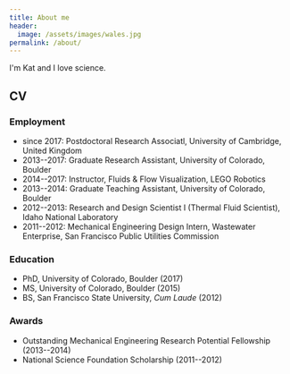 ```yaml
---
title: About me
header:
  image: /assets/images/wales.jpg
permalink: /about/
---
```


I'm Kat and I love science.

## CV

### Employment

* since 2017: Postdoctoral Research Associatl, University of Cambridge, United Kingdom
* 2013--2017: Graduate Research Assistant, University of Colorado, Boulder
* 2014--2017: Instructor, Fluids & Flow Visualization, LEGO Robotics
* 2013--2014: Graduate Teaching Assistant, University of Colorado, Boulder
* 2012--2013: Research and Design Scientist I (Thermal Fluid Scientist), Idaho National Laboratory
* 2011--2012: Mechanical Engineering Design Intern, Wastewater Enterprise, San Francisco Public Utilities Commission

### Education

* PhD, University of Colorado, Boulder (2017) 
* MS, University of Colorado, Boulder (2015) 
* BS, San Francisco State University, *Cum Laude* (2012)

### Awards

* Outstanding Mechanical Engineering Research Potential Fellowship (2013--2014)
* National Science Foundation Scholarship (2011--2012)
